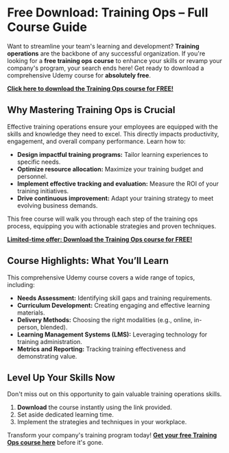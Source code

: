 # Free Download: Training Ops – Full Course Guide

Want to streamline your team's learning and development? **Training operations** are the backbone of any successful organization. If you're looking for a **free training ops course** to enhance your skills or revamp your company's program, your search ends here! Get ready to download a comprehensive Udemy course for **absolutely free**.

[**Click here to download the Training Ops course for FREE!**](https://udemywork.com/training-ops)

## Why Mastering Training Ops is Crucial

Effective training operations ensure your employees are equipped with the skills and knowledge they need to excel. This directly impacts productivity, engagement, and overall company performance. Learn how to:

*   **Design impactful training programs:** Tailor learning experiences to specific needs.
*   **Optimize resource allocation:** Maximize your training budget and personnel.
*   **Implement effective tracking and evaluation:** Measure the ROI of your training initiatives.
*   **Drive continuous improvement:** Adapt your training strategy to meet evolving business demands.

This free course will walk you through each step of the training ops process, equipping you with actionable strategies and proven techniques.

[**Limited-time offer: Download the Training Ops course for FREE!**](https://udemywork.com/training-ops)

## Course Highlights: What You’ll Learn

This comprehensive Udemy course covers a wide range of topics, including:

*   **Needs Assessment:** Identifying skill gaps and training requirements.
*   **Curriculum Development:** Creating engaging and effective learning materials.
*   **Delivery Methods:** Choosing the right modalities (e.g., online, in-person, blended).
*   **Learning Management Systems (LMS):** Leveraging technology for training administration.
*   **Metrics and Reporting:** Tracking training effectiveness and demonstrating value.

## Level Up Your Skills Now

Don't miss out on this opportunity to gain valuable training operations skills.

1.  **Download** the course instantly using the link provided.
2.  Set aside dedicated learning time.
3.  Implement the strategies and techniques in your workplace.

Transform your company's training program today! **[Get your free Training Ops course here](https://udemywork.com/training-ops)** before it's gone.
